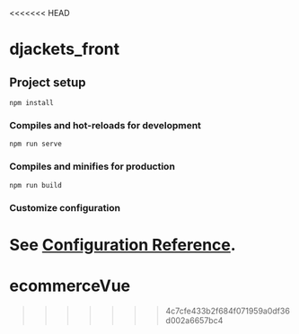 <<<<<<< HEAD
# djackets_front

## Project setup
```
npm install
```

### Compiles and hot-reloads for development
```
npm run serve
```

### Compiles and minifies for production
```
npm run build
```

### Customize configuration
See [Configuration Reference](https://cli.vuejs.org/config/).
=======
# ecommerceVue
>>>>>>> 4c7cfe433b2f684f071959a0df36d002a6657bc4
